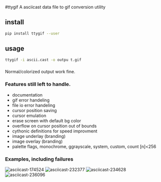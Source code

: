 #ttygif
A asciicast data file to gif conversion utility

## install
```bash
pip install ttygif --user
```

## usage
```bash
ttygif -i ascii.cast -o outpu t.gif
```

### 
Normal/colorized output work fine.

### Features still left to handle.
- documentation
- gif error handeling
- file io error handeling
- cursor position saving
- cursor emulation
- erase screen with default bg color
- overflow on cursor position out of bounds
- cythonic definitions for speed improvment
- image underlay (branding)
- image overlay (branding)
- palette flags, monochrome,  ggrayscale, system, custom, count [n]<256

### Examples, including failures
![asciicast-174524](https://raw.githubusercontent.com/chris17453/ttygif/master/examples/encode/174524.gif)
![asciicast-232377](https://raw.githubusercontent.com/chris17453/ttygif/master/examples/encode/232377.gif)
![asciicast-234628](https://raw.githubusercontent.com/chris17453/ttygif/master/examples/encode/234628.gif)
![asciicast-236096](https://raw.githubusercontent.com/chris17453/ttygif/master/examples/encode/236096.gif)

